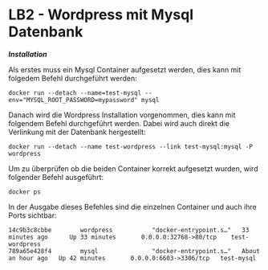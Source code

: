 # LB2 - Wordpress mit Mysql Datenbank

***Installation***

Als erstes muss ein Mysql Container aufgesetzt werden, dies kann mit folgedem Befehl durchgeführt werden:
```
docker run --detach --name=test-mysql --env="MYSQL_ROOT_PASSWORD=mypassword" mysql
```

Danach wird die Wordpress Installation vorgenommen, dies kann mit folgendem Befehl durchgeführt werden. Dabei wird auch direkt die Verlinkung mit der Datenbank hergestellt:
```
docker run --detach --name test-wordpress --link test-mysql:mysql -P wordpress
```

Um zu überprüfen ob die beiden Container korrekt aufgesetzt wurden, wird folgender Befehl ausgeführt:
```
docker ps
```
In der Ausgabe dieses Befehles sind die einzelnen Container und auch ihre Ports sichtbar:
```
14c9b3c8cbbe        wordpress           "docker-entrypoint.s…"   33 minutes ago      Up 33 minutes       0.0.0.0:32768->80/tcp    test-wordpress
789a65e428f4        mysql               "docker-entrypoint.s…"   About an hour ago   Up 42 minutes       0.0.0.0:6603->3306/tcp   test-mysql
```
